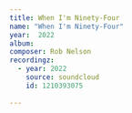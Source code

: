 ```yaml
---
title: When I'm Ninety-Four
name: "When I'm Ninety-Four"
year:  2022
album: 
composer: Rob Nelson
recordingz:
  - year: 2022
    source: soundcloud
    id: 1210393075
 
---
```



